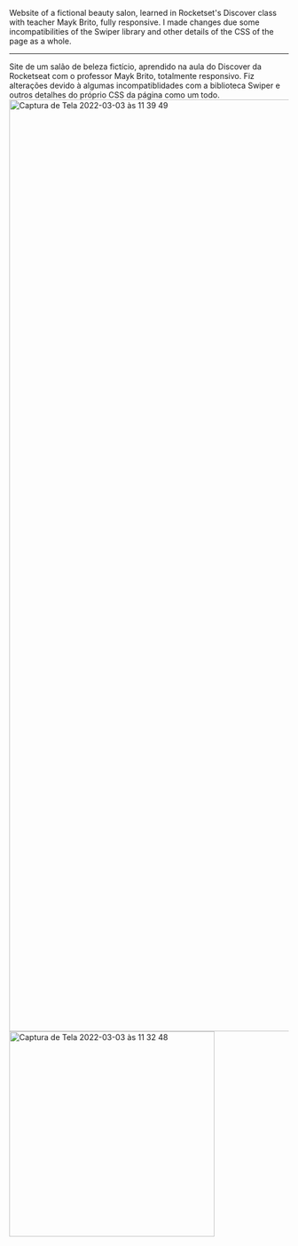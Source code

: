 Website of a fictional beauty salon, learned in Rocketset's Discover class with teacher Mayk Brito, fully responsive.
I made changes due some incompatibilities of the Swiper library and other details of the CSS of the page as a whole. 
<hr>
Site de um salão de beleza fictício, aprendido na aula do Discover da Rocketseat com o professor Mayk Brito, totalmente responsivo. 
Fiz alterações devido à algumas incompatiblidades com a biblioteca Swiper e outros detalhes do próprio CSS da página como um todo.

<img width="1680" alt="Captura de Tela 2022-03-03 às 11 39 49" src="https://user-images.githubusercontent.com/61237811/156586921-131387ad-22b9-43dc-bcb1-00e6a8ffd2b7.png">

<img width="370" alt="Captura de Tela 2022-03-03 às 11 32 48" src="https://user-images.githubusercontent.com/61237811/156586454-be4f5f92-91b8-4373-9180-9607f17bb444.png">


